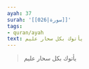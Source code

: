 ```yaml
---
ayah: 37
surah: '[[026|سورة]]'
tags:
- quran/ayah
text: يأتوك بكل سحار عليم
---
```

> يأتوك بكل سحار عليم
